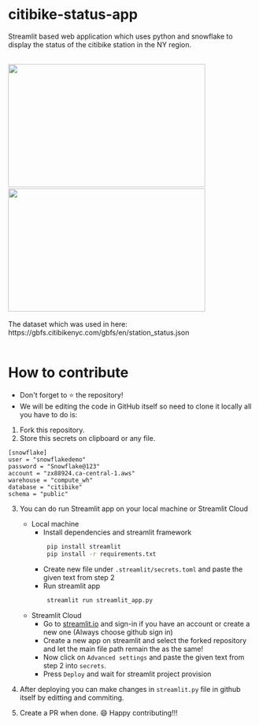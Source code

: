 # citibike-status-app

Streamlit based web application which uses python and snowflake to display the status of the citibike station in the NY region.
<body>
 &nbsp;
 
  <div>
    <img src="https://user-images.githubusercontent.com/43513353/193456323-32986aec-d341-485b-9648-dbd4c6749b38.png" width="400px" height="250px">
     &nbsp;
    <img src="https://www.nycstreetdesign.info/sites/default/files/2020-01/5.2.3.01%20DOT%20130611%20Citi%20Bike%20Stations%20in%20NYC%20021.jpg" width="400px" height="250px">
  </div>
 &nbsp;
 
  <div>
    The dataset which was used in here: https://gbfs.citibikenyc.com/gbfs/en/station_status.json
  </div>
  &nbsp;
</body>

# How to contribute

- Don't forget to :star: the repository!
- We will be editing the code in GitHub itself so need to clone it locally all you have to do is:

1) Fork this repository.
2) Store this secrets on clipboard or any file.
```
[snowflake]
user = "snowflakedemo"
password = "Snowflake@123"
account = "zx88924.ca-central-1.aws" 
warehouse = "compute_wh"
database = "citibike" 
schema = "public"
```
3) You can do run Streamlit app on your local machine or Streamlit Cloud
    * Local machine
      - Install dependencies and streamlit framework
         ```bash
          pip install streamlit
          pip install -r requirements.txt
        ```
      - Create new file under `.streamlit/secrets.toml` and paste the given text from step 2 
      - Run streamlit app
         ```bash
          streamlit run streamlit_app.py
        ```
    * Streamlit Cloud 
      - Go to [streamlit.io](https://streamlit.io/) and sign-in if you have an account or create a new one (Always choose github sign in)
      - Create a new app on streamlit and select the forked repository and let the main file path remain the as the same!
      - Now click on `Advanced settings` and paste the given text from step 2 into `secrets`.
      - Press `Deploy` and wait for streamlit project provision

4) After deploying you can make changes in ```streamlit.py``` file in github itself by editting and commiting.
5) Create a PR when done. 
:smile: Happy contributing!!!
